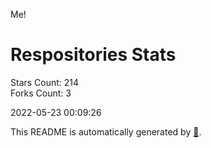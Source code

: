 Me!

# Respositories Stats
Stars Count: 214  
Forks Count: 3

2022-05-23 00:09:26  

This README is automatically generated by [🐰](https://github.com/rnitta/rnitta).
